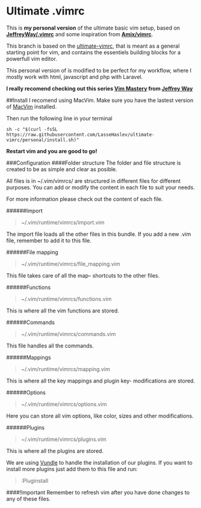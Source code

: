 # Ultimate .vimrc
This is **my personal version** of the ultimate basic vim setup, based on [**JeffreyWay/.vimrc**](https://gist.github.com/JeffreyWay/6753834) and some inspiration from [**Amix/vimrc**](https://github.com/amix/vimrc).

This branch is based on the [ultimate-vimrc](https://github.com/LasseHaslev/ultimate-vimrc), that is meant as a general starting point for vim, and contains the essentiels building blocks for a powerfull vim editor.

This personal version of is modified to be perfect for my workflow, where I mostly work with html, javascript and php with Laravel.

**I really recomend checking out this series [Vim Mastery](https://laracasts.com/series/vim-mastery) from [Jeffrey Way](https://twitter.com/jeffrey_way)**

##Install
I recomend using MacVim. Make sure you have the lastest version of [MacVim](https://code.google.com/p/macvim/) installed.

Then run the following line in your terminal

```sh -c "$(curl -fsSL https://raw.githubusercontent.com/LasseHaslev/ultimate-vimrc/personal/install.sh)"```

**Restart vim and you are good to go!**

###Configuration
####Folder structure
The folder and file structure is created to be as simple and clear as posible.

All files is in ~/.vim/vimrcs/ are structured in different files for different purposes.
You can add or modify the content in each file to suit your needs.

For more information please check out the content of each file.

######Import 
> ~/.vim/runtime/vimrcs/import.vim

The import file loads all the other files in this bundle.
If you add a new .vim file, remember to add it to this file.

######File mapping 
> ~/.vim/runtime/vimrcs/file_mapping.vim

This file takes care of all the map– shortcuts to the other files.

######Functions 
> ~/.vim/runtime/vimrcs/functions.vim

This is where all the vim functions are stored.

######Commands 
> ~/.vim/runtime/vimrcs/commands.vim

This file handles all the commands.

######Mappings 
> ~/.vim/runtime/vimrcs/mapping.vim

This is where all the key mappings and plugin key- modifications are stored.

######Options 
> ~/.vim/runtime/vimrcs/options.vim

Here you can store all vim options, like color, sizes and other modifications.

######Plugins 
> ~/.vim/runtime/vimrcs/plugins.vim

This is where all the plugins are stored.

We are using [Vundle](https://github.com/gmarik/Vundle.vim) to handle the installation of our plugins.
If you want to install more plugins just add them to this file and run:
>:Pluginstall

####!Important
Remember to refresh vim after you have done changes to any of these files.
